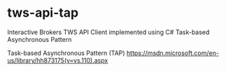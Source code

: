 # tws-api-tap
Interactive Brokers TWS API Client implemented using C# Task-based Asynchronous Pattern

Task-based Asynchronous Pattern (TAP)
https://msdn.microsoft.com/en-us/library/hh873175(v=vs.110).aspx